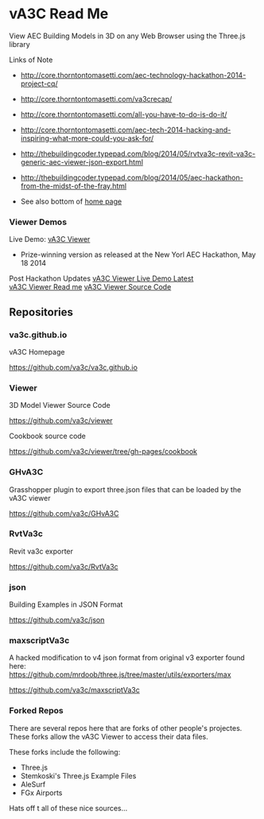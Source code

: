 vA3C Read Me
===

View AEC Building Models in 3D on any Web Browser using the Three.js library

Links of Note

* http://core.thorntontomasetti.com/aec-technology-hackathon-2014-project-cq/
* http://core.thorntontomasetti.com/va3crecap/
* http://core.thorntontomasetti.com/all-you-have-to-do-is-do-it/
* http://core.thorntontomasetti.com/aec-tech-2014-hacking-and-inspiring-what-more-could-you-ask-for/
* http://thebuildingcoder.typepad.com/blog/2014/05/rvtva3c-revit-va3c-generic-aec-viewer-json-export.html
* http://thebuildingcoder.typepad.com/blog/2014/05/aec-hackathon-from-the-midst-of-the-fray.html

* See also bottom of [home page]( (http://va3c.github.io/) )


### Viewer Demos

Live Demo: [vA3C Viewer](http://va3c.github.io/)  
* Prize-winning version as released at the New Yorl AEC Hackathon, May 18 2014 

Post Hackathon Updates
[vA3C Viewer Live Demo Latest](http://va3c.github.io/viewer/va3c-viewer-html5/latest/index.html)  
[vA3C Viewer Read me]( http://va3c.github.io/viewer/va3c-viewer-html5/ )
[vA3C Viewer Source Code]( https://github.com/va3c/viewer/tree/gh-pages/va3c-viewer-html5 )

## Repositories

### va3c.github.io

vA3C Homepage

<https://github.com/va3c/va3c.github.io>


### Viewer

3D Model Viewer Source Code

<https://github.com/va3c/viewer>

Cookbook source code

<https://github.com/va3c/viewer/tree/gh-pages/cookbook>


### GHvA3C
Grasshopper plugin to export three.json files that can be loaded by the vA3C viewer

<https://github.com/va3c/GHvA3C>

### RvtVa3c
Revit va3c exporter

<https://github.com/va3c/RvtVa3c>

### json
Building Examples in JSON Format

<https://github.com/va3c/json>

### maxscriptVa3c
A hacked modification to v4 json format from original v3 exporter found here:  
https://github.com/mrdoob/three.js/tree/master/utils/exporters/max

<https://github.com/va3c/maxscriptVa3c>

### Forked Repos

There are several repos here that are forks of other people's projectes. These forks allow the vA3C Viewer to access their data files.

These forks include the following:

* Three.js
* Stemkoski's Three.js Example Files
* AleSurf
* FGx Airports

Hats off t all of these nice sources...
